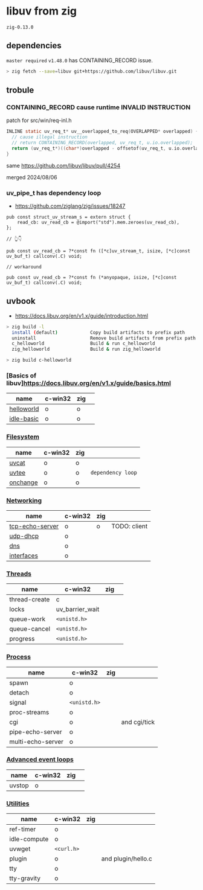 # libuv from zig

`zig-0.13.0`

## dependencies

`master required` `v1.48.0` has CONTAINING_RECORD issue.

```sh
> zig fetch --save=libuv git+https://github.com/libuv/libuv.git
```

## trobule

### CONTAINING_RECORD cause runtime INVALID INSTRUCTION

patch for src/win/req-inl.h

```c
INLINE static uv_req_t* uv__overlapped_to_req(OVERLAPPED* overlapped) {
  // cause illegal instruction
  // return CONTAINING_RECORD(overlapped, uv_req_t, u.io.overlapped);
  return (uv_req_t*)((char*)overlapped - offsetof(uv_req_t, u.io.overlapped));
}
```

same https://github.com/libuv/libuv/pull/4254

merged 2024/08/06

### uv_pipe_t has dependency loop

- https://github.com/ziglang/zig/issues/18247

```zig
pub const struct_uv_stream_s = extern struct {
    read_cb: uv_read_cb = @import("std").mem.zeroes(uv_read_cb),
};

// 👆👇

pub const uv_read_cb = ?*const fn ([*c]uv_stream_t, isize, [*c]const uv_buf_t) callconv(.C) void;

// workaround

pub const uv_read_cb = ?*const fn (*anyopaque, isize, [*c]const uv_buf_t) callconv(.C) void;
```

## uvbook

- https://docs.libuv.org/en/v1.x/guide/introduction.html

```sh
> zig build -l
  install (default)            Copy build artifacts to prefix path
  uninstall                    Remove build artifacts from prefix path
  c_helloworld                 Build & run c_helloworld
  zig_helloworld               Build & run zig_helloworld

> zig build c-helloworld
```

### [Basics of libuv]https://docs.libuv.org/en/v1.x/guide/basics.html

| name                                                                               | c-win32 | zig |     |
| ---------------------------------------------------------------------------------- | ------- | --- | --- |
| [helloworld](https://github.com/libuv/libuv/blob/v1.x/docs/code/helloworld/main.c) | o       | o   |     |
| [idle-basic](https://github.com/libuv/libuv/blob/v1.x/docs/code/idle-basic/main.c) | o       | o   |     |

### [Filesystem](https://docs.libuv.org/en/v1.x/guide/filesystem.html)

| name                                                                           | c-win32 | zig |                   |
| ------------------------------------------------------------------------------ | ------- | --- | ----------------- |
| [uvcat](https://github.com/libuv/libuv/blob/v1.x/docs/code/uvcat/main.c)       | o       | o   |                   |
| [uvtee](https://github.com/libuv/libuv/blob/v1.x/docs/code/uvtee/main.c)       | o       | o   | `dependency loop` |
| [onchange](https://github.com/libuv/libuv/blob/v1.x/docs/code/onchange/main.c) | o       | o   |                   |

### [Networking](https://docs.libuv.org/en/v1.x/guide/networking.html)

| name                                                                                         | c-win32 | zig |              |
| -------------------------------------------------------------------------------------------- | ------- | --- | ------------ |
| [tcp-echo-server](https://github.com/libuv/libuv/blob/v1.x/docs/code/tcp-echo-server/main.c) | o       | o   | TODO: client |
| [udp-dhcp](https://github.com/libuv/libuv/blob/v1.x/docs/code/udp-dhcp/main.c)               | o       |     |              |
| [dns](https://github.com/libuv/libuv/blob/v1.x/docs/code/dns/main.c)                         | o       |     |              |
| [interfaces](https://github.com/libuv/libuv/blob/v1.x/docs/code/interfaces/main.c)           | o       |     |              |

### [Threads](https://docs.libuv.org/en/v1.x/guide/threads.html)

| name          | c-win32         | zig |     |
| ------------- | --------------- | --- | --- |
| thread-create | c               |     |     |
| locks         | uv_barrier_wait |     |     |
| queue-work    | `<unistd.h>`    |     |     |
| queue-cancel  | `<unistd.h>`    |     |     |
| progress      | `<unistd.h>`    |     |     |

### [Process](https://docs.libuv.org/en/v1.x/guide/process.html)

| name              | c-win32      | zig |              |
| ----------------- | ------------ | --- | ------------ |
| spawn             | o            |     |              |
| detach            | o            |     |              |
| signal            | `<unistd.h>` |     |              |
| proc-streams      | o            |     |              |
| cgi               | o            |     | and cgi/tick |
| pipe-echo-server  | o            |     |              |
| multi-echo-server | o            |     |              |

### [Advanced event loops](https://docs.libuv.org/en/v1.x/guide/eventloops.html)

| name   | c-win32 | zig |     |
| ------ | ------- | --- | --- |
| uvstop | o       |     |     |

### [Utilities](https://docs.libuv.org/en/v1.x/guide/utilities.html)

| name         | c-win32    | zig |                    |
| ------------ | ---------- | --- | ------------------ |
| ref-timer    | o          |     |                    |
| idle-compute | o          |     |                    |
| uvwget       | `<curl.h>` |     |                    |
| plugin       | o          |     | and plugin/hello.c |
| tty          | o          |     |                    |
| tty-gravity  | o          |     |                    |
